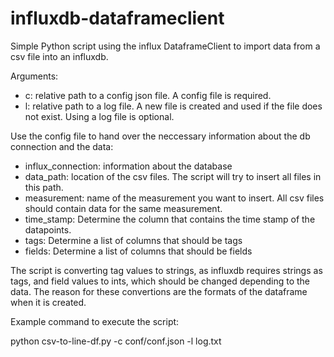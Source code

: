 # influxdb-dataframeclient
Simple Python script using the influx DataframeClient to import data from a csv file into an influxdb.

Arguments:
- c: relative path to a config json file. A config file is required.
- l: relative path to a log file. A new file is created and used if the file does not exist. Using a log file is optional. 

Use the config file to hand over the neccessary information about the db connection and the data:
- influx_connection: information about the database
- data_path: location of the csv files. The script will try to insert all files in this path.
- measurement: name of the measurement you want to insert. All csv files should contain data for the same measurement.
- time_stamp: Determine the column that contains the time stamp of the datapoints.
- tags: Determine a list of columns that should be tags
- fields: Determine a list of columns that should be fields

The script is converting tag values to strings, as influxdb requires strings as tags, and field values to ints, which should be changed depending to the data. The reason for these convertions are the formats of the dataframe when it is created. 


Example command to execute the script:

python csv-to-line-df.py -c conf/conf.json -l log.txt
